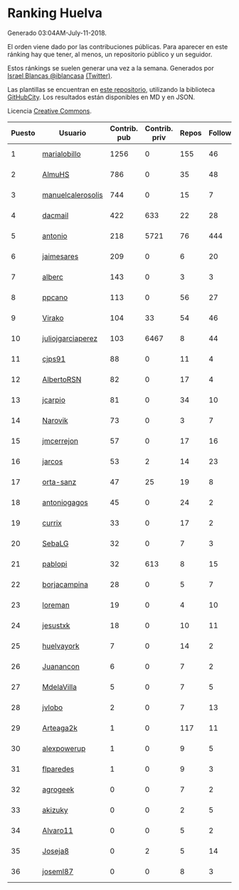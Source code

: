 # Ranking Huelva

Generado 03:04AM-July-11-2018.

El orden viene dado por las contribuciones públicas. Para aparecer en este ránking hay que tener, al menos, un repositorio público y un seguidor.

Estos ránkings se suelen generar una vez a la semana. Generados por [Israel Blancas @iblancasa](https://github.com/iblancasa/) [(Twitter)](https://twitter.com/iblancasa).

Las plantillas se encuentran en [este repositorio](https://github.com/iblancasa/GH-Spanish-Ranking), utilizando la biblioteca [GitHubCity](https://github.com/iblancasa/GitHubCity). Los resultados están disponibles en MD y en JSON.

Licencia [Creative Commons](https://creativecommons.org/licenses/by/4.0/).

| Puesto   |  Usuario  | Contrib. pub | Contrib. priv |Repos| Followers | Desde |  Avatar  |
|----------|-----------|--------------|---------------|-----|-----------|-------|----------|
|1|[marialobillo](https://github.com/marialobillo)|1256|0|155|46|2011-10-22|![marialobillo]()|
|2|[AlmuHS](https://github.com/AlmuHS)|786|0|35|48|2015-10-11|![AlmuHS]()|
|3|[manuelcalerosolis](https://github.com/manuelcalerosolis)|744|0|15|7|2012-12-20|![manuelcalerosolis]()|
|4|[dacmail](https://github.com/dacmail)|422|633|22|28|2008-05-28|![dacmail]()|
|5|[antonio](https://github.com/antonio)|218|5721|76|444|2008-07-19|![antonio]()|
|6|[jaimesares](https://github.com/jaimesares)|209|0|6|20|2012-09-28|![jaimesares]()|
|7|[alberc](https://github.com/alberc)|143|0|3|3|2016-10-08|![alberc]()|
|8|[ppcano](https://github.com/ppcano)|113|0|56|27|2011-06-02|![ppcano]()|
|9|[Virako](https://github.com/Virako)|104|33|54|46|2011-05-28|![Virako]()|
|10|[juliojgarciaperez](https://github.com/juliojgarciaperez)|103|6467|8|44|2015-08-26|![juliojgarciaperez]()|
|11|[cjps91](https://github.com/cjps91)|88|0|11|4|2017-11-08|![cjps91]()|
|12|[AlbertoRSN](https://github.com/AlbertoRSN)|82|0|17|4|2015-09-30|![AlbertoRSN]()|
|13|[jcarpio](https://github.com/jcarpio)|81|0|34|10|2010-11-23|![jcarpio]()|
|14|[Narovik](https://github.com/Narovik)|73|0|3|7|2016-06-12|![Narovik]()|
|15|[jmcerrejon](https://github.com/jmcerrejon)|57|0|17|16|2012-07-09|![jmcerrejon]()|
|16|[jarcos](https://github.com/jarcos)|53|2|14|23|2011-07-23|![jarcos]()|
|17|[orta-sanz](https://github.com/orta-sanz)|47|25|19|8|2013-01-22|![orta-sanz]()|
|18|[antoniogagos](https://github.com/antoniogagos)|45|0|24|2|2015-09-18|![antoniogagos]()|
|19|[currix](https://github.com/currix)|33|0|17|2|2013-12-21|![currix]()|
|20|[SebaLG](https://github.com/SebaLG)|32|0|7|3|2015-11-17|![SebaLG]()|
|21|[pablopi](https://github.com/pablopi)|32|613|8|15|2014-02-19|![pablopi]()|
|22|[borjacampina](https://github.com/borjacampina)|28|0|5|7|2010-12-08|![borjacampina]()|
|23|[loreman](https://github.com/loreman)|19|0|4|10|2010-11-19|![loreman]()|
|24|[jesustxk](https://github.com/jesustxk)|18|0|10|11|2014-07-01|![jesustxk]()|
|25|[huelvayork](https://github.com/huelvayork)|7|0|14|2|2011-03-29|![huelvayork]()|
|26|[Juanancon](https://github.com/Juanancon)|6|0|7|2|2016-04-29|![Juanancon]()|
|27|[MdelaVilla](https://github.com/MdelaVilla)|5|0|7|5|2012-07-18|![MdelaVilla]()|
|28|[jvlobo](https://github.com/jvlobo)|2|0|7|13|2013-10-12|![jvlobo]()|
|29|[Arteaga2k](https://github.com/Arteaga2k)|1|0|117|11|2012-05-11|![Arteaga2k]()|
|30|[alexpowerup](https://github.com/alexpowerup)|1|0|9|5|2015-04-20|![alexpowerup]()|
|31|[flparedes](https://github.com/flparedes)|1|0|9|3|2015-06-28|![flparedes]()|
|32|[agrogeek](https://github.com/agrogeek)|0|0|7|2|2009-04-01|![agrogeek]()|
|33|[akizuky](https://github.com/akizuky)|0|0|2|5|2011-09-08|![akizuky]()|
|34|[Alvaro11](https://github.com/Alvaro11)|0|0|5|2|2014-09-26|![Alvaro11]()|
|35|[Joseja8](https://github.com/Joseja8)|0|2|5|14|2014-07-12|![Joseja8]()|
|36|[joseml87](https://github.com/joseml87)|0|0|8|3|2016-01-13|![joseml87]()|
